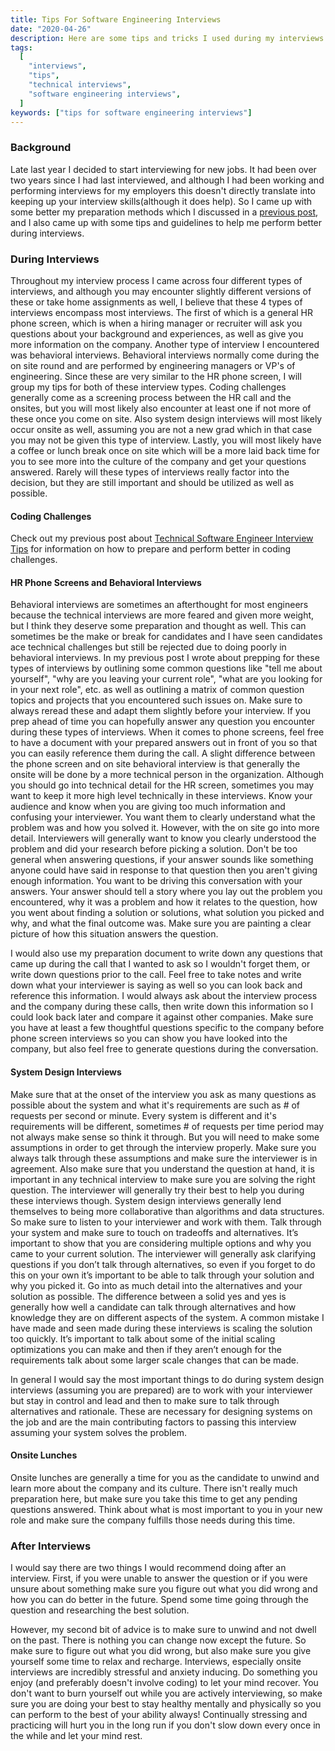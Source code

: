 ```yaml
---
title: Tips For Software Engineering Interviews
date: "2020-04-26"
description: Here are some tips and tricks I used during my interviews that helped me perform better. This is by no means a fool proof guide to getting a job, but can definitely help you to perform better.
tags:
  [
    "interviews",
    "tips",
    "technical interviews",
    "software engineering interviews",
  ]
keywords: ["tips for software engineering interviews"]
---
```


### Background

Late last year I decided to start interviewing for new jobs. It had been over two years since I had last interviewed, and although I had been working and performing interviews for my employers this doesn't directly translate into keeping up your interview skills(although it does help). So I came up with some better my preparation methods which I discussed in a [previous post](/preparing-for-software-engineering-interviews/), and I also came up with some tips and guidelines to help me perform better during interviews.

### During Interviews

Throughout my interview process I came across four different types of interviews, and although you may encounter slightly different versions of these or take home assignments as well, I believe that these 4 types of interviews encompass most interviews. The first of which is a general HR phone screen, which is when a hiring manager or recruiter will ask you questions about your background and experiences, as well as give you more information on the company. Another type of interview I encountered was behavioral interviews. Behavioral interviews normally come during the on site round and are performed by engineering managers or VP's of engineering. Since these are very similar to the HR phone screen, I will group my tips for both of these interview types. Coding challenges generally come as a screening process between the HR call and the onsites, but you will most likely also encounter at least one if not more of these once you come on site. Also system design interviews will most likely occur onsite as well, assuming you are not a new grad which in that case you may not be given this type of interview. Lastly, you will most likely have a coffee or lunch break once on site which will be a more laid back time for you to see more into the culture of the company and get your questions answered. Rarely will these types of interviews really factor into the decision, but they are still important and should be utilized as well as possible.

#### Coding Challenges

Check out my previous post about [Technical Software Engineer Interview Tips](/technical-software-interview-tips/) for information on how to prepare and perform better in coding challenges.

#### HR Phone Screens and Behavioral Interviews

Behavioral interviews are sometimes an afterthought for most engineers because the technical interviews are more feared and given more weight, but I think they deserve some preparation and thought as well. This can sometimes be the make or break for candidates and I have seen candidates ace technical challenges but still be rejected due to doing poorly in behavioral interviews. In my previous post I wrote about prepping for these types of interviews by outlining some common questions like "tell me about yourself", "why are you leaving your current role", "what are you looking for in your next role", etc. as well as outlining a matrix of common question topics and projects that you encountered such issues on. Make sure to always reread these and adapt them slightly before your interview. If you prep ahead of time you can hopefully answer any question you encounter during these types of interviews. When it comes to phone screens, feel free to have a document with your prepared answers out in front of you so that you can easily reference them during the call. A slight difference between the phone screen and on site behavioral interview is that generally the onsite will be done by a more technical person in the organization. Although you should go into technical detail for the HR screen, sometimes you may want to keep it more high level technically in these interviews. Know your audience and know when you are giving too much information and confusing your interviewer. You want them to clearly understand what the problem was and how you solved it. However, with the on site go into more detail. Interviewers will generally want to know you clearly understood the problem and did your research before picking a solution. Don't be too general when answering questions, if your answer sounds like something anyone could have said in response to that question then you aren't giving enough information. You want to be driving this conversation with your answers. Your answer should tell a story where you lay out the problem you encountered, why it was a problem and how it relates to the question, how you went about finding a solution or solutions, what solution you picked and why, and what the final outcome was. Make sure you are painting a clear picture of how this situation answers the question.

I would also use my preparation document to write down any questions that came up during the call that I wanted to ask so I wouldn't forget them, or write down questions prior to the call. Feel free to take notes and write down what your interviewer is saying as well so you can look back and reference this information. I would always ask about the interview process and the company during these calls, then write down this information so I could look back later and compare it against other companies. Make sure you have at least a few thoughtful questions specific to the company before phone screen interviews so you can show you have looked into the company, but also feel free to generate questions during the conversation.

#### System Design Interviews

Make sure that at the onset of the interview you ask as many questions as possible about the system and what it's requirements are such as # of requests per second or minute. Every system is different and it's requirements will be different, sometimes # of requests per time period may not always make sense so think it through. But you will need to make some assumptions in order to get through the interview properly. Make sure you always talk through these assumptions and make sure the interviewer is in agreement. Also make sure that you understand the question at hand, it is important in any technical interview to make sure you are solving the right question. The interviewer will generally try their best to help you during these interviews though. System design interviews generally lend themselves to being more collaborative than algorithms and data structures. So make sure to listen to your interviewer and work with them. Talk through your system and make sure to touch on tradeoffs and alternatives. It’s important to show that you are considering multiple options and why you came to your current solution. The interviewer will generally ask clarifying questions if you don’t talk through alternatives, so even if you forget to do this on your own it’s important to be able to talk through your solution and why you picked it. Go into as much detail into the alternatives and your solution as possible. The difference between a solid yes and yes is generally how well a candidate can talk through alternatives and how knowledge they are on different aspects of the system. A common mistake I have made and seen made during these interviews is scaling the solution too quickly. It’s important to talk about some of the initial scaling optimizations you can make and then if they aren’t enough for the requirements talk about some larger scale changes that can be made.

In general I would say the most important things to do during system design interviews (assuming you are prepared) are to work with your interviewer but stay in control and lead and then to make sure to talk through alternatives and rationale. These are necessary for designing systems on the job and are the main contributing factors to passing this interview assuming your system solves the problem.

#### Onsite Lunches

Onsite lunches are generally a time for you as the candidate to unwind and learn more about the company and its culture. There isn't really much preparation here, but make sure you take this time to get any pending questions answered. Think about what is most important to you in your new role and make sure the company fulfills those needs during this time.

### After Interviews

I would say there are two things I would recommend doing after an interview. First, if you were unable to answer the question or if you were unsure about something make sure you figure out what you did wrong and how you can do better in the future. Spend some time going through the question and researching the best solution.

However, my second bit of advice is to make sure to unwind and not dwell on the past. There is nothing you can change now except the future. So make sure to figure out what you did wrong, but also make sure you give yourself some time to relax and recharge. Interviews, especially onsite interviews are incredibly stressful and anxiety inducing. Do something you enjoy (and preferably doesn't involve coding) to let your mind recover. You don't want to burn yourself out while you are actively interviewing, so make sure you are doing your best to stay healthy mentally and physically so you can perform to the best of your ability always! Continually stressing and practicing will hurt you in the long run if you don't slow down every once in the while and let your mind rest.
